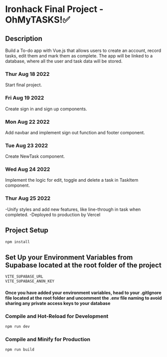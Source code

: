 # Ironhack Final Project - OhMyTASKS!✅

## Description

Build a To-do app with Vue.js that allows users to create an account, record tasks, edit them and mark them as complete. The app will be linked to a database, where all the user and task data will be stored.

### Thur Aug 18 2022

Start final project.

### Fri Aug 19 2022

Create sign in and sign up components.

### Mon Aug 22 2022

Add navbar and implement sign out function and footer component.

### Tue Aug 23 2022

Create NewTask component.

### Wed Aug 24 2022

Implement the logic for edit, toggle and delete a task in TaskItem component.

### Thur Aug 25 2022

-Unify styles and add new features, like line-through in task when completed.
-Deployed to production by Vercel

## Project Setup

```sh
npm install
```

## Set Up your Environment Variables from Supabase located at the root folder of the project

```sh
VITE_SUPABASE_URL
VITE_SUPABASE_ANON_KEY 
```
#### Once you have added your environment variables, head to your .gitIgnore file located at the root folder and uncomment the .env file naming to avoid sharing any private access keys to your database

### Compile and Hot-Reload for Development

```sh
npm run dev
```

### Compile and Minify for Production

```sh
npm run build
```

